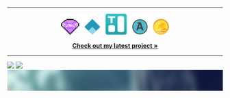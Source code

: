 <img href="https://share.thijmenheuvelink.nl/api/shares/IzMzYwN/files/3329e22f-a72f-4acc-98f2-ce0e8b7e94bc" width="100%" />

<hr>
<p align="center">

  <a href="https://github.com/ThijmenGThN/NextCMS">
    <img src="assets/repo_bar.png" alt="Asset: My Repos" width="50%">
  </a>

  <p align="center">
    <a href="https://github.com/ThijmenGThN/next-leaflet"><strong>Check out my latest project »</strong></a>
  </p>

</p>
<hr>

<p>

<img width="46%" src="https://github-readme-stats.vercel.app/api/top-langs/?username=ThijmenGThN&layout=compact&theme=nord&hide_border=true&hide_title=true&bg_color=0,2A3554,355B72,467281" href="https://github.com/ThijmenGThN"> <img width="53.2%" src="https://github-readme-stats.vercel.app/api?username=ThijmenGThN&theme=nord&hide_border=true&hide_title=true&show_icons=true&bg_color=0,467281,355B72,2A3554" href="https://github.com/ThijmenGThN">
<img src="assets/banner_small.jpg" width="100%" href="https://github.com/ThijmenGThN" />

</p>
